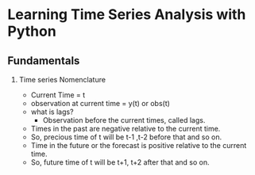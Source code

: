 # Learning Time Series Analysis with Python

## Fundamentals

1. Time series Nomenclature

    - Current Time = t
    - observation at current time = y(t) or obs(t)
    - what is lags?
        - Observation before the current times, called lags.
    - Times in the past are negative relative to the current time.
    - So, precious time of t will be t-1 ,t-2 before that and so on.
    - Time in the future or the forecast is positive relative to the current time.
    - So, future time of t will be t+1, t+2 after that and so on.
